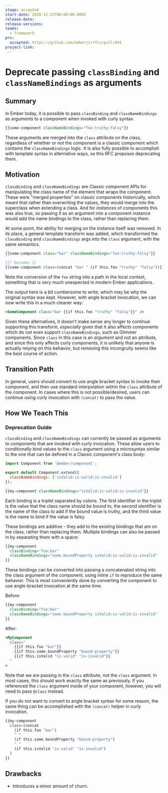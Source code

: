 ```yaml
---
stage: accepted
start-date: 2020-12-22T00:00:00.000Z
release-date:
release-versions:
teams:
  - framework
prs:
  accepted: https://github.com/emberjs/rfcs/pull/691
project-link:
---
```


# Deprecate passing `classBinding` and `classNameBindings` as arguments

## Summary

In Ember today, it is possible to pass `classBinding` and `classNameBindings` as
arguments to a component when invoked with curly syntax.

```hbs
{{some-component classNameBindings="foo:truthy:falsy"}}
```

These arguments are merged into the `class` attribute on the class, regardless
of whether or not the component is a classic component which contains the
`classNameBindings` logic. It is also fully possible to accomplish with template
syntax in alternative ways, so this RFC proposes deprecating them.

## Motivation

`classBinding` and `classNameBindings` are Classic component APIs for
manipulating the class name of the element that wraps the component. These were
"merged properties" on classic components historically, which meant that rather
than overwriting the values, they would merge into the superclass when extending
a class. And for _instances_ of components this was also true, so passing it as
an argument into a component instance would _add_ the name bindings to the
class, rather than replacing them.

At some point, the ability for merging on the instance itself was removed. In
its place, a general template transform was added, which transformed the
`classBinding` and `classNameBindings` args into the `class` argument, with the
same semantics.

```hbs
{{some-component class="bar" classNameBindings="foo:truthy:falsy"}}

{{! becomes }}
{{some-component class=(concat "bar " (if this.foo "truthy" "falsy"))}}
```

Note the conversion of the `foo` string into a path in the local context,
something that is very much unexpected in modern Ember applications.

The output here is a bit cumbersome to write, which may be why the original
syntax was kept. However, with angle bracket invocation, we can now write this
in a much cleaner way:

```hbs
<SomeComponent class="bar {{if this.foo "truthy" "falsy"}}" />
```

Given these alternatives, it doesn't make sense any longer to continue
supporting this transform, _especially_ given that it also affects components
which do not even support `classNameBindings`, such as Glimmer components. Since
`class` in this case is an _argument_ and not an attribute, and since this only
affects curly components, it is unlikely that anyone is actually relying on this
behavior, but removing this incongruity seems like the best course of action.

## Transition Path

In general, users should convert to use angle bracket syntax to invoke their
component, and then use standard interpolation within the `class` attribute of
the component. In cases where this is not possible/desired, users can continue
using curly invocation with `(concat)` to pass the value.

## How We Teach This

### Deprecation Guide

`classBinding` and `classNameBindings` can currently be passed as arguments to
components that are invoked with curly invocation. These allow users to
conditionally bind values to the `class` argument using a microsyntax similar to
the one that can be defined in a Classic component's class body:

```js
import Component from '@ember/component';

export default Component.extend({
  classNameBindings: ['isValid:is-valid:is-invalid']
});
```

```hbs
{{my-component classNameBindings="isValid:is-valid:is-invalid"}}
```

Each binding is a triplet separated by colons. The first identifier in the
triplet is the value that the class name should be bound to, the second
identifier is the name of the class to add if the bound value is truthy, and the
third value is the name to bind if the value is falsy.

These bindings are additive - they add to the existing bindings that are on the
class, rather than replacing them. Multiple bindings can also be passed in by
separating them with a space:

```hbs
{{my-component
  classBinding="foo:bar"
  classNameBindings="some.boundProperty isValid:is-valid:is-invalid"
}}
```


These bindings can be converted into passing a concatenated string into the
class argument of the component, using inline `if` to reproduce the same
behavior. This is most conveniently done by converting the component to use
angle-bracket invocation at the same time.

Before:

```hbs
{{my-component
  classBinding="foo:bar"
  classNameBindings="some.boundProperty isValid:is-valid:is-invalid"
}}
```

After:

```hbs
<MyComponent
  class="
    {{if this.foo "bar"}}
    {{if this.some.boundProperty "bound-property"}}
    {{if this.isValid "is-valid" "is-invalid"}}
  "
>
```

Note that we are passing in the `class` attribute, not the `class` argument. In
most cases, this should work exactly the same as previously. If you referenced
the `class` argument inside of your component, however, you will need to pass
`@class` instead.

If you do not want to convert to angle bracket syntax for some reason, the same
thing can be accomplished with the `(concat)` helper in curly invocation.

```hbs
{{my-component
  class=(concat
    (if this.foo "bar")
    " "
    (if this.some.boundProperty "bound-property")
    " "
    (if this.isValid "is-valid" "is-invalid")
  )
}}
```

## Drawbacks

- Introduces a minor amount of churn.
